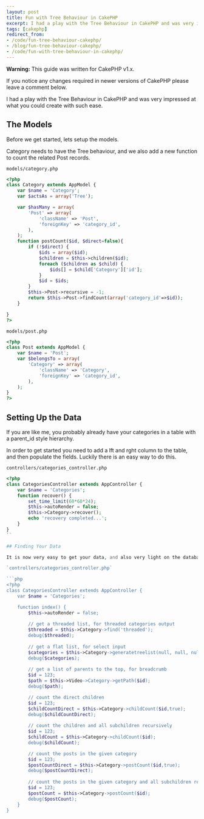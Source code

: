 ```yaml
---
layout: post
title: Fun with Tree Behaviour in CakePHP
excerpt: I had a play with the Tree Behaviour in CakePHP and was very impressed at what you could create with such ease.
tags: [cakephp]
redirect_from:
- /code/fun-tree-behaviour-cakephp/
- /blog/fun-tree-behaviour-cakephp/
- /code/fun-with-tree-behaviour-in-cakephp/
---
```


<div class="alert alert-warning" role="alert">
	<p><strong>Warning:</strong> This guide was written for <span class="label label-primary">CakePHP v1.x</span>.</p>
	<p>If you notice any changes required in newer versions of CakePHP please leave a comment below.</p>
</div>

I had a play with the Tree Behaviour in CakePHP and was very impressed at what you could create with such ease.


## The Models

Before we get started, lets setup the models.

Category needs to have the Tree behaviour, and we also add a new function to count the related Post records.

`models/category.php`
```php
<?php
class Category extends AppModel {
	var $name = 'Category';
	var $actsAs = array('Tree');

	var $hasMany = array(
		'Post' => array(
			'className' => 'Post',
			'foreignKey' => 'category_id',
		),
	);
	function postCount($id, $direct=false){
		if (!$direct) {
			$ids = array($id);
			$children = $this->children($id);
			foreach ($children as $child) {
				$ids[] = $child['Category']['id'];
			}
			$id = $ids;
		}
		$this->Post->recursive = -1;
		return $this->Post->findCount(array('category_id'=>$id));
	}

}
?>
```

`models/post.php`

```php
<?php
class Post extends AppModel {
	var $name = 'Post';
    var $belongsTo = array(
        'Category' => array(
            'className' => 'Category',
            'foreignKey' => 'category_id',
        ),
	);
}
?>
```

## Setting Up the Data

If you are like me, you probably already have your categories in a table with a parent_id style hierarchy.

In order to get started you need to add a lft and rght column to the table, and then populate the fields.  Luckily there is an easy way to do this.

`controllers/categories_controller.php`

```php
<?php
class CategoriesController extends AppController {
	var $name = 'Categories';
	function recover() {
		set_time_limit(60*60*24);
		$this->autoRender = false;
		$this->Category->recover();
		echo 'recovery completed...';
	}
}
``

## Finding Your Data

It is now very easy to get your data, and also very light on the database.

`controllers/categories_controller.php`

```php
<?php
class CategoriesController extends AppController {
	var $name = 'Categories';

	function index() {
		$this->autoRender = false;
		
		// get a threaded list, for threaded categories output
		$threaded = $this->Category->find('threaded');
		debug($threaded);		
		
		// get a flat list, for select input
        $categories = $this->Category->generatetreelist(null, null, null, ' --| ');
		debug($categories);		
		
		// get a list of parents to the top, for breadcrumb
		$id = 123;
		$path = $this->Video->Category->getPath($id);
		debug($path); 

		// count the direct children
		$id = 123;
		$childCountDirect = $this->Category->childCount($id,true); 
		debug($childCountDirect); 
		
		// count the children and all subchildren recursively 
		$id = 123;
		$childCount = $this->Category->childCount($id); 
		debug($childCount); 

		// count the posts in the given category
		$id = 123;
		$postCountDirect = $this->Category->postCount($id,true); 
		debug($postCountDirect); 
		
		// count the posts in the given category and all subchildren recursively
		$id = 123;
		$postCount = $this->Category->postCount($id); 
		debug($postCount); 
	}
}
```
